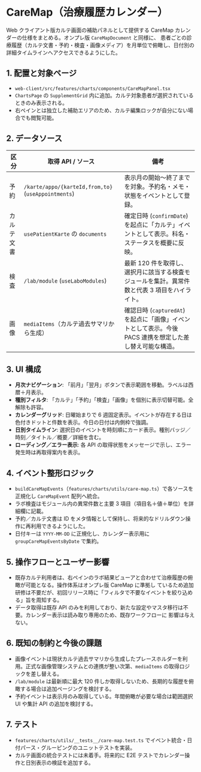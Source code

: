 # CareMap（治療履歴カレンダー）

Web クライアント版カルテ画面の補助パネルとして提供する CareMap カレンダーの仕様をまとめる。オンプレ版 `CareMapDocument` と同様に、
患者ごとの診療履歴（カルテ文書・予約・検査・画像メディア）を月単位で俯瞰し、日付別の詳細タイムラインへアクセスできるようにした。

## 1. 配置と対象ページ
- `web-client/src/features/charts/components/CareMapPanel.tsx`
- `ChartsPage` の `SupplementGrid` 内に追加。カルテ対象患者が選択されているときのみ表示される。
- 右ペインとは独立した補助エリアのため、カルテ編集ロックが自分にない場合でも閲覧可能。

## 2. データソース
| 区分 | 取得 API / ソース | 備考 |
|------|-------------------|------|
| 予約 | `/karte/appo/{karteId,from,to}` (`useAppointments`) | 表示月の開始〜終了までを対象。予約名・メモ・状態をイベントとして登録。 |
| カルテ文書 | `usePatientKarte` の `documents` | 確定日時 (`confirmDate`) を起点に「カルテ」イベントとして表示。科名・ステータスを概要に反映。 |
| 検査 | `/lab/module` (`useLaboModules`) | 最新 120 件を取得し、選択月に該当する検査モジュールを集計。異常件数と代表 3 項目をハイライト。 |
| 画像 | `mediaItems`（カルテ過去サマリから生成） | 確認日時 (`capturedAt`) を起点に「画像」イベントとして表示。今後 PACS 連携を想定した差し替え可能な構造。 |

## 3. UI 構成
- **月次ナビゲーション**: 「前月」「翌月」ボタンで表示範囲を移動。ラベルは西暦＋月表示。
- **種別フィルタ**: 「カルテ」「予約」「検査」「画像」を個別に表示切替可能。全解除も許容。
- **カレンダーグリッド**: 日曜始まりで 6 週固定表示。イベントが存在する日は色付きドットと件数を表示。今日の日付は内側枠で強調。
- **日別タイムライン**: 選択日のイベントを時刻順にカード表示。種別バッジ／時刻／タイトル／概要／詳細を含む。
- **ローディング／エラー表示**: 各 API の取得状態をメッセージで示し、エラー発生時は再取得案内を表示。

## 4. イベント整形ロジック
- `buildCareMapEvents`（`features/charts/utils/care-map.ts`）で各ソースを正規化し `CareMapEvent` 配列へ統合。
- ラボ検査はモジュール内の異常件数と主要 3 項目（項目名＋値＋単位）を詳細欄に記載。
- 予約／カルテ文書は ID をメタ情報として保持し、将来的なドリルダウン操作に再利用できるようにした。
- 日付キーは `YYYY-MM-DD` に正規化し、カレンダー表示用に `groupCareMapEventsByDate` で集約。

## 5. 操作フローとユーザー影響
- 既存カルテ利用者は、右ペインのラボ結果ビューアと合わせて治療履歴の俯瞰が可能となる。操作体系はオンプレ版 CareMap に準拠し
  ているため追加研修は不要だが、初回リリース時に「フィルタで不要なイベントを絞り込める」旨を周知する。
- データ取得は既存 API のみを利用しており、新たな設定やマスタ移行は不要。カレンダー表示は読み取り専用のため、既存ワークフローに
  影響は与えない。

## 6. 既知の制約と今後の課題
- 画像イベントは現状カルテ過去サマリから生成したプレースホルダーを利用。正式な画像管理システムとの連携が整い次第、`mediaItems`
  の取得ロジックを差し替える。
- `/lab/module` は最新順に最大 120 件しか取得しないため、長期的な履歴を俯瞰する場合は追加ページングを検討する。
- 予約イベントは表示月のみ取得している。年間俯瞰が必要な場合は範囲選択 UI や集計 API の追加を検討する。

## 7. テスト
- `features/charts/utils/__tests__/care-map.test.ts` でイベント統合・日付パース・グルーピングのユニットテストを実装。
- カルテ画面の統合テストには未着手。将来的に E2E テストでカレンダー操作と日別表示の検証を追加する。
